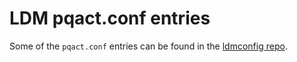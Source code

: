 LDM pqact.conf entries
======================

Some of the `pqact.conf` entries can be found in the [ldmconfig repo](https://github.com/akrherz/ldmconfig).
